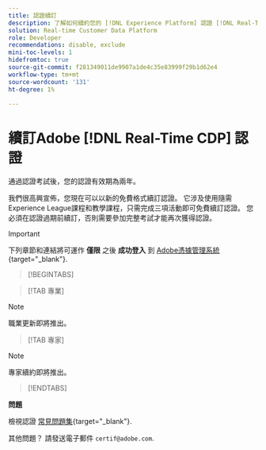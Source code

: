 ```yaml
---
title: 認證續訂
description: 了解如何續約您的 [!DNL Experience Platform] 認證 [!DNL Real-Time Customer Data Platform].
solution: Real-time Customer Data Platform
role: Developer
recommendations: disable, exclude
mini-toc-levels: 1
hidefromtoc: true
source-git-commit: f281349011de9907a1de4c35e83999f29b1d62e4
workflow-type: tm+mt
source-wordcount: '131'
ht-degree: 1%

---
```


# 續訂Adobe [!DNL Real-Time CDP] 認證

通過認證考試後，您的認證有效期為兩年。

我們很高興宣佈，您現在可以以新的免費格式續訂認證。 它涉及使用隨需Experience League課程和教學課程，只需完成三項活動即可免費續訂認證。 您必須在認證過期前續訂，否則需要參加完整考試才能再次獲得認證。

>[!IMPORTANT]
>
>下列章節和連結將可運作 **僅限** 之後 **成功登入** 到 [Adobe憑據管理系統](http://www.certmetrics.com/adobe){target="_blank"}.

>[!BEGINTABS]

>[!TAB 專業]

>[!NOTE]
>
>職業更新即將推出。

>[!TAB 專家]

>[!NOTE]
>
>專家續約即將推出。

>[!ENDTABS]

**問題**

檢視認證 [常見問題集](https://experienceleague.adobe.com/docs/certification/certification/faq.html?lang=en){target="_blank"}.

其他問題？ 請發送電子郵件 `certif@adobe.com`.
